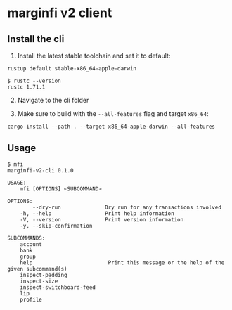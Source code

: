 # marginfi v2 client

## Install the cli

1. Install the latest stable toolchain and set it to default:

```
rustup default stable-x86_64-apple-darwin

$ rustc --version
rustc 1.71.1
```

2. Navigate to the cli folder

3. Make sure to build with the `--all-features` flag and target `x86_64`:

```
cargo install --path . --target x86_64-apple-darwin --all-features
```

## Usage

```
$ mfi
marginfi-v2-cli 0.1.0

USAGE:
    mfi [OPTIONS] <SUBCOMMAND>

OPTIONS:
        --dry-run              Dry run for any transactions involved
    -h, --help                 Print help information
    -V, --version              Print version information
    -y, --skip-confirmation

SUBCOMMANDS:
    account
    bank
    group
    help                        Print this message or the help of the given subcommand(s)
    inspect-padding
    inspect-size
    inspect-switchboard-feed
    lip
    profile
```
